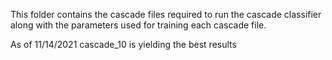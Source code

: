 This folder contains the cascade files required to run the cascade classifier along with the parameters used for training each cascade file.

As of 11/14/2021 cascade_10 is yielding the best results
